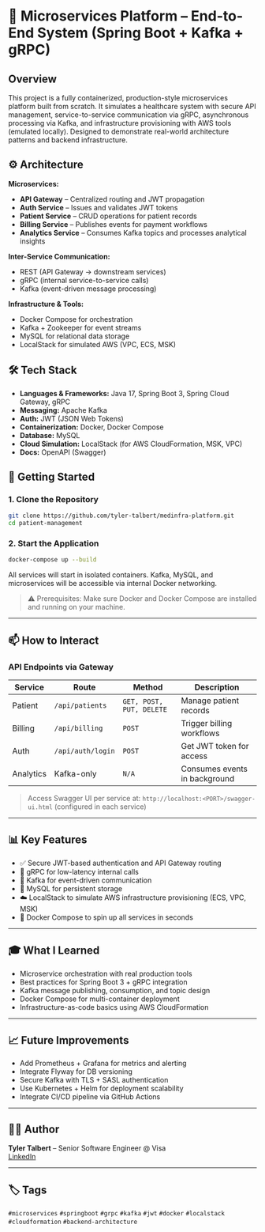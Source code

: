 # 🧠 Microservices Platform – End-to-End System (Spring Boot + Kafka + gRPC)

## Overview

This project is a fully containerized, production-style microservices platform built from scratch. It simulates a healthcare system with secure API management, service-to-service communication via gRPC, asynchronous processing via Kafka, and infrastructure provisioning with AWS tools (emulated locally). Designed to demonstrate real-world architecture patterns and backend infrastructure.

## ⚙️ Architecture

**Microservices:**

- **API Gateway** – Centralized routing and JWT propagation
- **Auth Service** – Issues and validates JWT tokens
- **Patient Service** – CRUD operations for patient records
- **Billing Service** – Publishes events for payment workflows
- **Analytics Service** – Consumes Kafka topics and processes analytical insights

**Inter-Service Communication:**

- REST (API Gateway → downstream services)
- gRPC (internal service-to-service calls)
- Kafka (event-driven message processing)

**Infrastructure & Tools:**

- Docker Compose for orchestration
- Kafka + Zookeeper for event streams
- MySQL for relational data storage
- LocalStack for simulated AWS (VPC, ECS, MSK)

## 🛠️ Tech Stack

- **Languages & Frameworks:** Java 17, Spring Boot 3, Spring Cloud Gateway, gRPC
- **Messaging:** Apache Kafka
- **Auth:** JWT (JSON Web Tokens)
- **Containerization:** Docker, Docker Compose
- **Database:** MySQL
- **Cloud Simulation:** LocalStack (for AWS CloudFormation, MSK, VPC)
- **Docs:** OpenAPI (Swagger)

## 🚀 Getting Started

### 1. Clone the Repository

```bash
git clone https://github.com/tyler-talbert/medinfra-platform.git
cd patient-management
```

### 2. Start the Application

```bash
docker-compose up --build
```

All services will start in isolated containers. Kafka, MySQL, and microservices will be accessible via internal Docker networking.

> ⚠️ Prerequisites: Make sure Docker and Docker Compose are installed and running on your machine.

---

## 📫 How to Interact

### API Endpoints via Gateway

| Service | Route | Method | Description |
|--------|-------|--------|-------------|
| Patient | `/api/patients` | `GET, POST, PUT, DELETE` | Manage patient records |
| Billing | `/api/billing` | `POST` | Trigger billing workflows |
| Auth | `/api/auth/login` | `POST` | Get JWT token for access |
| Analytics | Kafka-only | `N/A` | Consumes events in background |

> Access Swagger UI per service at: `http://localhost:<PORT>/swagger-ui.html` (configured in each service)

---

## 📊 Key Features

- ✅ Secure JWT-based authentication and API Gateway routing
- 🧵 gRPC for low-latency internal calls
- 🔁 Kafka for event-driven communication
- 🐬 MySQL for persistent storage
- ☁️ LocalStack to simulate AWS infrastructure provisioning (ECS, VPC, MSK)
- 🐳 Docker Compose to spin up all services in seconds

---

## 🎓 What I Learned

- Microservice orchestration with real production tools
- Best practices for Spring Boot 3 + gRPC integration
- Kafka message publishing, consumption, and topic design
- Docker Compose for multi-container deployment
- Infrastructure-as-code basics using AWS CloudFormation

---

## 📈 Future Improvements

- Add Prometheus + Grafana for metrics and alerting
- Integrate Flyway for DB versioning
- Secure Kafka with TLS + SASL authentication
- Use Kubernetes + Helm for deployment scalability
- Integrate CI/CD pipeline via GitHub Actions

---

## 👨‍💻 Author

**Tyler Talbert** – Senior Software Engineer @ Visa  
[LinkedIn](www.linkedin.com/in/tylertal)

---

## 🏷️ Tags

`#microservices` `#springboot` `#grpc` `#kafka` `#jwt` `#docker` `#localstack` `#cloudformation` `#backend-architecture`



